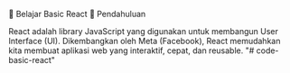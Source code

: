 📘 Belajar Basic React
🚀 Pendahuluan

React adalah library JavaScript yang digunakan untuk membangun User Interface (UI).
Dikembangkan oleh Meta (Facebook), React memudahkan kita membuat aplikasi web yang interaktif, cepat, dan reusable.
"# code-basic-react" 

